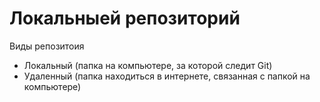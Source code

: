 # Локальныей репозиторий

Виды репозитоия

- Локальный (папка на компьютере, за которой следит Git)
- Удаленный (папка находиться в интернете, связанная с папкой на компьютере)
